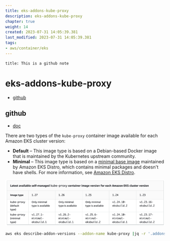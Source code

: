 ```yaml
---
title: eks-addons-kube-proxy
description: eks-addons-kube-proxy
chapter: true
weight: 14
created: 2023-07-31 14:05:39.381
last_modified: 2023-07-31 14:05:39.381
tags: 
- aws/container/eks 
---
```


```ad-attention
title: This is a github note

```

# eks-addons-kube-proxy

- [github](#github)


## github
- [doc](https://docs.aws.amazon.com/eks/latest/userguide/managing-kube-proxy.html)

There are two types of the `kube-proxy` container image available for each Amazon EKS cluster version:
- **Default** – This image type is based on a Debian-based Docker image that is maintained by the Kubernetes upstream community.    
- **Minimal** – This image type is based on a [minimal base image](https://gallery.ecr.aws/eks-distro-build-tooling/eks-distro-minimal-base-iptables) maintained by Amazon EKS Distro, which contains minimal packages and doesn't have shells. For more information, see [Amazon EKS Distro](https://distro.eks.amazonaws.com/).

![eks-addons-kube-proxy-png-1.png](eks-addons-kube-proxy-png-1.png)

```sh
aws eks describe-addon-versions --addon-name kube-proxy |jq -r '.addons[].addonVersions[].addonVersion'
```







